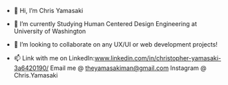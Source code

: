 - 👋 Hi, I’m Chris Yamasaki

- 🌱 I’m currently Studying Human Centered Design Engineering at University of Washington

- 💞️ I’m looking to collaborate on any UX/UI or web development projects!

- 📫 Link with me on LinkedIn:www.linkedin.com/in/christopher-yamasaki-3a6420190/ 
Email me @ theyamasakiman@gmail.com
Instagram @ Chris.Yamasaki


